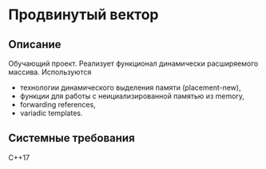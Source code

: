 # Продвинутый вектор
## Описание
Обучающий проект. Реализует функционал динамически расширяемого массива. 
Используются 
- технологии динамического выделения памяти (placement-new), 
- функции для работы с неициализированной памятью из memory,
- forwarding references,
- variadic templates.
## Системные требования
С++17
